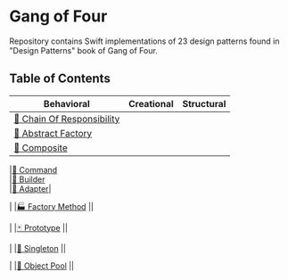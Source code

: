# Gang of Four

Repository contains Swift implementations of 23 design patterns found in "Design Patterns" book of Gang of Four.

## Table of Contents
 
| Behavioral | Creational | Structural|
| -----------| -----------| ----------|
|[🐝 Chain Of Responsibility](/Behavioral/ChainOfResponsibility/ChainOfResponsibility)
|[🌰 Abstract Factory](/Creational/AbstractFactory/AbstractFactory)
|[🌿 Composite](/Structural/Composite/Composite)|

|[👫 Command](/Behavioral/Command/Command)                      
|[👷 Builder](/Creational/Builder/Builder)                         
|[🔌 Adapter](/Structural/Adapter/Adapter)|


|
|[🏭 Factory Method](/Creational/FactoryMethod/FactoryMethod)
||

|
|[🃏 Prototype](/Creational/Prototype/Prototype)
||

|
|[💍 Singleton](/Creational/Singleton/Singleton)
||

|
|[🎱 Object Pool](/Creational/ObjectPool/ObjectPool)
||
